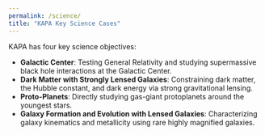 ```yaml
---
permalink: /science/
title: "KAPA Key Science Cases"
---
```


KAPA has four key science objectives:

* **Galactic Center**: Testing General Relativity and studying supermassive black hole interactions at the Galactic Center.
* **Dark Matter with Strongly Lensed Galaxies**: Constraining dark matter, the Hubble constant, and dark energy via strong gravitational lensing.
* **Proto-Planets**: Directly studying gas-giant protoplanets around the youngest stars.
* **Galaxy Formation and Evolution with Lensed Galaxies**: Characterizing galaxy kinematics and metallicity using rare highly magnified galaxies.



